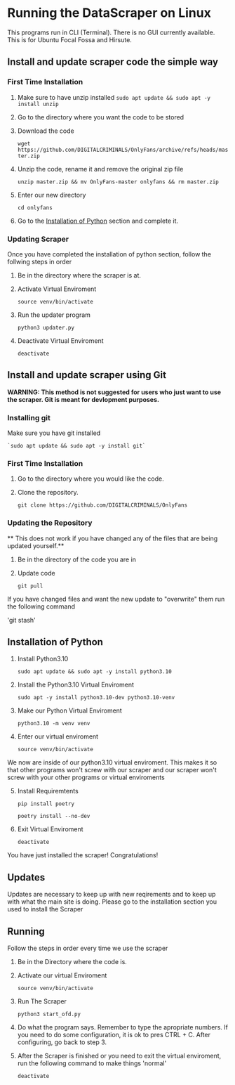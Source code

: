 # Running the DataScraper on Linux

This programs run in CLI (Terminal). There is no GUI currently available.
This is for Ubuntu Focal Fossa and Hirsute.

## Install and update scraper code the simple way

### First Time Installation

1. Make sure to have unzip installed
`sudo apt update && sudo apt -y install unzip`

2. Go to the directory where you want the code to be stored

3. Download the code

	`wget https://github.com/DIGITALCRIMINALS/OnlyFans/archive/refs/heads/master.zip`

4. Unzip the code, rename it and remove the original zip file

	`unzip master.zip && mv OnlyFans-master onlyfans && rm master.zip`

5. Enter our new directory

	`cd onlyfans`

6. Go to the [Installation of Python](#Installation-of-Python) section and complete it.

### Updating Scraper
Once you have completed the installation of python section, follow the follwing steps in order

1. Be in the directory where the scraper is at.

2. Activate Virtual Enviroment

	`source venv/bin/activate`

3. Run the updater program

	`python3 updater.py`
	
4. Deactivate Virtual Enviroment
	
	`deactivate`
	
## Install and update scraper using Git

**WARNING: This method is not suggested for users who just want to use the scraper. Git is meant for devlopment purposes.**

### Installing git
Make sure you have git installed

	`sudo apt update && sudo apt -y install git`

### First Time Installation
1. Go to the directory where you would like the code.

2. Clone the repository.

	`git clone https://github.com/DIGITALCRIMINALS/OnlyFans`

### Updating the Repository
** This does not work if you have changed any of the files that are being updated yourself.**
1. Be in the directory of the code you are in

2. Update code

	`git pull`

If you have changed files and want the new update to "overwrite" them run the following command

'git stash'

## Installation of Python

1. Install Python3.10

	`sudo apt update && sudo apt -y install python3.10`

2. Install the Python3.10 Virtual Enviroment

	`sudo apt -y install python3.10-dev python3.10-venv`

3. Make our Python Virtual Enviroment

	`python3.10 -m venv venv`

4. Enter our virtual enviroment

	`source venv/bin/activate`

We now are inside of our python3.10 virtual enviroment. This makes it so that other programs won't screw with our scraper and our scraper won't screw with your other programs or virtual enviroments

5. Install Requiremtents

	`pip install poetry`
	
	`poetry install --no-dev`

6. Exit Virtual Enviroment

	`deactivate`

You have just installed the scraper! Congratulations!

## Updates
Updates are necessary to keep up with new reqirements and to keep up with what the main site is doing. Please go to the installation section you used to install the Scraper

## Running
Follow the steps in order every time we use the scraper

1. Be in the Directory where the code is.

2. Activate our virtual Enviroment

	`source venv/bin/activate`

3. Run The Scraper

	`python3 start_ofd.py`

4. Do what the program says. Remember to type the apropriate numbers. If you need to do some configuration, it is ok to pres CTRL + C. After configuring, go back to step 3.

5. After the Scraper is finished or you need to exit the virtual enviroment, run the following command to make things 'normal'

	`deactivate`
